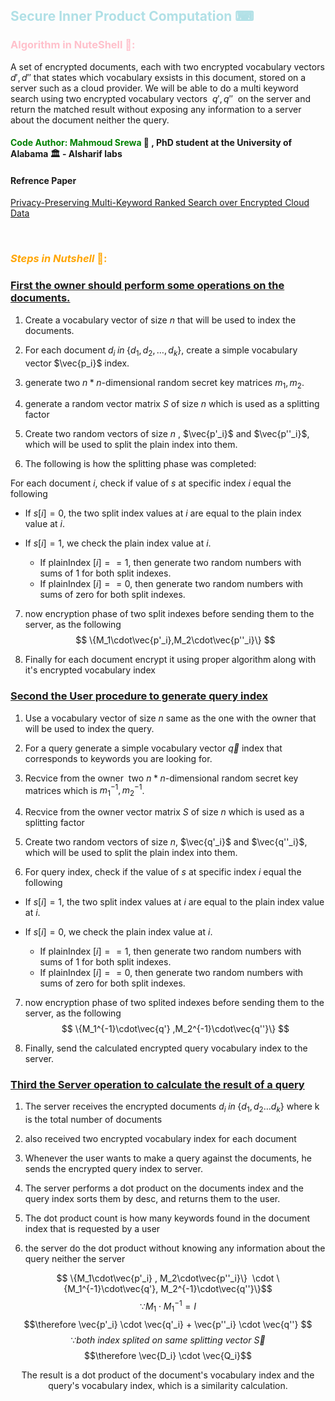 ## <font color="powderblue" >Secure Inner Product Computation ⌨</font>

### <font color ="Pink">Algorithm in NuteShell 📔: </font>
A set of encrypted documents, each with two encrypted vocabulary vectors $d', d''$ that states which vocabulary exsists in this document, stored on a server such as a cloud provider. We will be able to do a multi keyword search using two encrypted vocabulary vectors  $q', q''$  on the server and return the matched result without exposing any information to a server about the document neither the query.

<h4><font type ="italic" color ="Green">Code Author: Mahmoud Srewa  </font>👨 , PhD student at the University of Alabama 🏛 - Alsharif labs</h4>

<h4>Refrence Paper</h4> <a href="https://ieeexplore.ieee.org/document/6674958">Privacy-Preserving Multi-Keyword Ranked Search over Encrypted Cloud Data</a> 

 <h3><font color = "orange "> *__Steps in Nutshell__* 🍜: </font></h3>

### <u> First the owner should perform some operations on the documents. </u>



1. Create a vocabulary vector of size $n$ that will be used to index the documents.



2. For each document $d_i \; in \; \{d_1,d_2, \dots, d_k\}$, create a simple vocabulary vector $\vec{p_i}$ index.



3. generate two $n*n$-dimensional random secret key matrices $m_1, m_2$.



4. generate a random vector matrix $S$ of size $n$ which is used as a splitting factor



5. Create two random vectors of size $n$ , $\vec{p'_i}$ and $\vec{p''_i}$, which will be used to split the plain index into them.



6. The following is how the splitting phase was completed:



For each document $i$, check if value of $s$ at specific index $i$ equal the following<br>



- If $s[i] = 0$, the two split index values at $i$ are equal to the plain index value at $i$.



- If $s[i]=1$, we check the plain index value at $i$.

    - If plainIndex $[i] == 1$, then generate two random numbers with sums of $1$ for both split indexes.
    - If plainIndex $[i] == 0$, then generate two random numbers with sums of zero for both split indexes.


7. now encryption phase of two split indexes before sending them to the server, as the following
$$ \{M_1\cdot\vec{p'_i},M_2\cdot\vec{p''_i}\} $$


8. Finally for each document encrypt it using proper algorithm along with it's encrypted vocabulary index


### <u>Second the User procedure to generate query index</u>



1. Use a vocabulary vector of size $n$ same as the one with the owner that will be used to index the query.



2. For a query generate a simple vocabulary vector $\vec{q}$ index that corresponds to keywords you are looking for.



3. Recvice from the owner  two $n*n$-dimensional random secret key matrices which is $m_1^{-1}, m_2^{-1}$.



4. Recvice from the owner vector matrix $S$ of size $n$ which is used as a splitting factor



5. Create two random vectors of size $n$, $\vec{q'_i}$ and $\vec{q''_i}$, which will be used to split the plain index into them.


6. For query index, check if the value of $s$ at specific index $i$ equal the following<br>



- If $s[i] = 1$, the two split index values at $i$ are equal to the plain index value at $i$.



- If $s[i]=0$, we check the plain index value at $i$.
    - If plainIndex $[i] == 1$, then generate two random numbers with sums of $1$ for both split indexes.
    - If plainIndex $[i] == 0$, then generate two random numbers with sums of zero for both split indexes.


7. now encryption phase of two splited indexes before sending them to the server, as the following
$$ \{M_1^{-1}\cdot\vec{q'} ,M_2^{-1}\cdot\vec{q''}\} $$


8. Finally, send the calculated encrypted query vocabulary index to the server.



### <u>Third the Server operation to calculate the result of a query</u>


1. The server receives the encrypted documents $d_i \; in\; \{d_1,d_2 \dots d_k\}$ where k is the total number of documents


2. also received two encrypted vocabulary index for each document


3. Whenever the user wants to make a query against the documents, he sends the encrypted query index to server.


4. The server performs a dot product on the documents index and the query index sorts them by desc, and returns them to the user.


5. The dot product count is how many keywords found in the document index that is requested by a user


6. the server do the dot product without knowing any information about the query neither the server


$$ \{M_1\cdot\vec{p'_i} , M_2\cdot\vec{p''_i}\}  \cdot \{M_1^{-1}\cdot\vec{q'}, M_2^{-1}\cdot\vec{q''}\}$$
$$ \because  M_1 \cdot M_1^{-1}  = I$$
$$\therefore \vec{p'_i} \cdot \vec{q'_i} + \vec{p''_i} \cdot \vec{q''} $$
$$\because both\:index\:splited\:on\:same\:splitting\:vector\: \vec{S}$$
$$\therefore \vec{D_i} \cdot \vec{Q_i}$$


<center> The result is a dot product of the document's vocabulary index and the query's vocabulary index, which is a similarity calculation.


